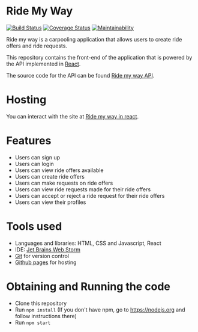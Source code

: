 # Ride My Way

[![Build Status](https://travis-ci.org/cmplx-xyttmt/ridemyway-react.svg?branch=develop)](https://travis-ci.org/cmplx-xyttmt/ridemyway-react)
[![Coverage Status](https://coveralls.io/repos/github/cmplx-xyttmt/ridemyway-react/badge.svg)](https://coveralls.io/github/cmplx-xyttmt/ridemyway-react)
[![Maintainability](https://api.codeclimate.com/v1/badges/756d8d40f6687d23e4e2/maintainability)](https://codeclimate.com/github/cmplx-xyttmt/ridemyway-react/maintainability)

Ride my way is a carpooling application that allows users to create ride offers and ride requests.

This repository contains the front-end of the application that is powered by the API implemented in [React](https://reactjs.org/).


The source code for the API can be found [Ride my way API](https://github.com/cmplx-xyttmt/Ride-my-way-challenge-3).

# Hosting
You can interact with the site at [Ride my way in react](https://ridemywayreact.herokuapp.com).

# Features
- Users can sign up
- Users can login
- Users can view ride offers available
- Users can create ride offers
- Users can make requests on ride offers
- Users can view ride requests made for their ride offers
- Users can accept or reject a ride request for their ride offers
- Users can view their profiles

# Tools used
- Languages and libraries: HTML, CSS and Javascript, React
- IDE: [Jet Brains Web Storm](https://www.jetbrains.com/webstorm/)
- [Git](https://git-scm.com/) for version control
- [Github pages](https://pages.github.com/) for hosting

# Obtaining and Running the code
- Clone this repository
- Run `npm install` (If you don't have npm, go to https://nodejs.org and follow instructions there)
- Run `npm start`
